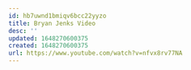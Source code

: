 ```yaml
---
id: hb7uwnd1bmiqv6bcc22yyzo
title: Bryan Jenks Video
desc: ''
updated: 1648270600375
created: 1648270600375
url: https://www.youtube.com/watch?v=nfvx8rv77NA
---
```


